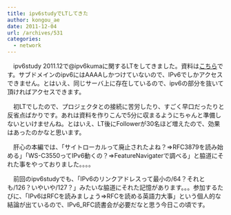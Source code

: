 ```yaml
---
title: ipv6studyでLTしてきた
author: kongou_ae
date: 2011-12-04
url: /archives/531
categories:
  - network
---
```

　ipv6study 2011.12で@ipv6kumaに関するLTをしてきました。資料は[こちら][1]です。サブドメインのipv6にはAAAAしかつけていないので、IPv6でしかアクセスできません。とはいえ、同じサーバ上に存在しているので、ipv6の部分を抜いて頂ければアクセスできます。

　初LTでしたので、プロジェクタとの接続に苦労したり、すごく早口だったりと反省点ばかりです。あれは資料を作りこんで5分に収まるようにちゃんと準備しないといけませんね。とはいえ、LT後にFollowerが30名ほど増えたので、効果はあったのかなと思います。

　肝心の本編では、「サイトローカルって廃止されたよね？⇒RFC3879を読み始める」「WS-C3550ってIPv6動くの？⇒FeatureNavigaterで調べる」と脇道にそれた事をやっておりました。。。。

　前回のipv6studyでも、「IPv6のリンクアドレスって最小の/64？それとも/126？いやいや/127？」みたいな脇道にそれた記憶があります。。。参加するたびに、「IPv6はRFCを読みましょう⇒RFCを読める英語力大事」という個人的な結論が出ているので、IPv6_RFC読書会が必要だなと思う今日この頃です。

 [1]: http://ipv6.aimless.jp/ipv6study_ipv6kuma.pdf "ipv6study_ipv6kuma.pdf"